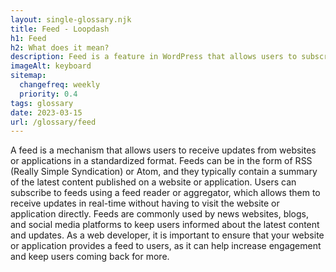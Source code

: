 ```yaml
--- 
layout: single-glossary.njk
title: Feed - Loopdash
h1: Feed
h2: What does it mean?
description: Feed is a feature in WordPress that allows users to subscribe to updates from a website and receive them in a standardized format, such as RSS or Atom.
imageAlt: keyboard
sitemap:
  changefreq: weekly
  priority: 0.4
tags: glossary
date: 2023-03-15
url: /glossary/feed
---
```


A feed is a mechanism that allows users to receive updates from websites or applications in a standardized format. Feeds can be in the form of RSS (Really Simple Syndication) or Atom, and they typically contain a summary of the latest content published on a website or application. Users can subscribe to feeds using a feed reader or aggregator, which allows them to receive updates in real-time without having to visit the website or application directly. Feeds are commonly used by news websites, blogs, and social media platforms to keep users informed about the latest content and updates. As a web developer, it is important to ensure that your website or application provides a feed to users, as it can help increase engagement and keep users coming back for more.
